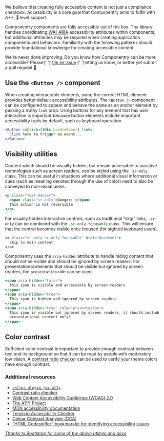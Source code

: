We believe that creating fully accessible content is not just a compliance
checkbox. Accessibility is a core goal that Componentry aims to fulfill with
A++, 💯 level support.

Componentry components are fully accessible out of the box. The library handles
coordinating [WAI-ARIA][] accessibility attributes within components, but
additional attributes may be required when creating application components and
behaviors. Familiarity with the following patterns should provide foundational
knowledge for creating accessible content.

<Alert color="success">
  We're never done improving. Do you know how Componentry can be more
  accessible? Please{' '}
  <a href="https://github.com/crystal-ball/componentry/issues">file an issue</a>
  {' '}letting us know, or better yet submit a pull request 🎉
</Alert>

## Use the `<Button />` component

When creating interactable elements, using the correct HTML element provides
better default accessibility attributes. The `<Button />` component can be
configured to appear and behave the same as an anchor element by passing a
truthy `link` prop. Using buttons for any element that has user interaction is
important because button elements include important accessibility traits by
default, such as keyboard operation.

```jsx
<Button onClick={this.handleEvent} link>
  Click here to trigger an event...
</Button>
```

## Visibility utilities

Content which should be visually hidden, but remain accessible to assistive
technologies such as screen readers, can be styled using the `.sr-only` class.
This can be useful in situations where additional visual information or cues
(such as meaning denoted through the use of color) need to also be conveyed to
non-visual users.

```jsx
<p class="text-danger">
  <span class="sr-only">Danger: </span>
  This action is not reversible
</p>
```

For visually hidden interactive controls, such as traditional "skip" links,
`.sr-only` can be combined with the `.sr-only-focusable` class. This will ensure
that the control becomes visible once focused (for sighted keyboard users).

```jsx
<a class="sr-only sr-only-focusable" href="#content">
  Skip to main content
</a>
```

Componentry uses the `aria-hidden` attribute to handle hiding content that
should not be visible and should be ignored by screen readers. For
presentational elements that should be visible but ignored by screen readers,
the `presentation` role can be used.

```jsx
<span aria-hidden="false">
  This span is visible and accessible by screen readers
</span>
<span aria-hidden="true">
  This span is hidden and ignored by screen readers
</span>
<span aria-hidden="true" role="presentation">
  This span is visible but ignored by screen readers, it should include
  presentational content only!
</span>
```

## Color contrast

Sufficient color contrast is important to provide enough contrast between text
and its background so that it can be read by people with moderately low vision.
A [contrast ratio checker][contrast] can be used to verify your theme colors
have enough contrast.

### Additional resources

- [`eslint-plugin-jsx-a11y`][eslint]
- [Contrast ratio checker][contrast]
- [Web Content Accessibility Guidelines (WCAG) 2.0][wcag]
- [The A11Y Project][a11y-project]
- [MDN accessibility documentation][mdn-accessibility]
- [Tenon.io Accessibility Checker][tenon]
- [Colour Contrast Analyser (CCA)][cca]
- ["HTML Codesniffer" bookmarklet for identifying accessibility
  issues][codesniffer]

_[Thanks to Bootstrap for some of the above utilties and docs][bootstrap]_

<!-- Links -->

[bootstrap]: https://getbootstrap.com/docs/4.0/getting-started/accessibility/
[wai-aria]: https://www.w3.org/WAI/intro/aria
[contrast]: https://leaverou.github.io/contrast-ratio/
[eslint]: https://github.com/evcohen/eslint-plugin-jsx-a11y
[wcag]: https://www.w3.org/TR/WCAG20/
[a11y-project]: http://a11yproject.com/
[mdn-accessibility]: https://developer.mozilla.org/en-US/docs/Web/Accessibility
[tenon]: https://tenon.io/
[cca]: https://developer.paciellogroup.com/resources/contrastanalyser/
[codesniffer]: https://github.com/squizlabs/HTML_CodeSniffer
